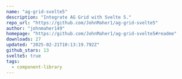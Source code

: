 ```yaml
---
name: "ag-grid-svelte5"
description: "Integrate AG Grid with Svelte 5."
repo_url: "https://github.com/JohnMaher1/ag-grid-svelte5"
author: "johnmaher149"
homepage: "https://github.com/JohnMaher1/ag-grid-svelte5#readme"
downloads: 27
updated: "2025-02-21T10:13:19.792Z"
github_stars: 13
svelte5: true
tags: 
  - component-library
---
```

